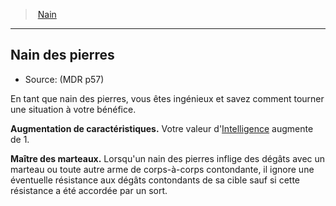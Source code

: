 ﻿---
!SubRaceItem
ParentRaceId: hd_dwarf.md
FullName: Nain - Nain des pierres
IntelligenceBonus: 1
AbilityScoreIncrease: Votre valeur d'[Intelligence](hd_abilities_intelligence.md) augmente de 1.
Id: dwarf_hd.md#nain-des-pierres
ParentLink: dwarf_hd.md#nain
Name: Nain des pierres
ParentName: Nain
NameLevel: 2
Source: (MDR p57)
Attributes:
  Name: Nain des pierres
  Markdown: >+
    ## <!--Name-->Nain des pierres<!--/Name-->


    - Source: <!--Source-->(MDR p57)<!--/Source-->


    En tant que nain des pierres, vous êtes ingénieux et savez comment tourner une situation à votre bénéfice.


    **Augmentation de caractéristiques.** <!--AbilityScoreIncrease-->Votre valeur d'[Intelligence](hd_abilities_intelligence.md) augmente de 1.<!--/AbilityScoreIncrease-->


    **<!--HammerMasterKey-->Maître des marteaux<!--/HammerMasterKey-->.** <!--HammerMasterValue-->Lorsqu'un nain des pierres inflige des dégâts avec un marteau ou toute autre arme de corps-à-corps contondante, il ignore une éventuelle résistance aux dégâts contondants de sa cible sauf si cette résistance a été accordée par un sort.<!--/HammerMasterValue-->

  Source: (MDR p57)
  Description: >+
    En tant que nain des pierres, vous êtes ingénieux et savez comment tourner une situation à votre bénéfice.

  AbilityScoreIncrease: Votre valeur d'[Intelligence](hd_abilities_intelligence.md) augmente de 1.
  HammerMasterKey: Maître des marteaux
  HammerMasterValue: Lorsqu'un nain des pierres inflige des dégâts avec un marteau ou toute autre arme de corps-à-corps contondante, il ignore une éventuelle résistance aux dégâts contondants de sa cible sauf si cette résistance a été accordée par un sort.
AttributesDictionary: >+
  Name: Nain des pierres

  Markdown: >+

    ## <!--Name-->Nain des pierres<!--/Name-->





    - Source: <!--Source-->(MDR p57)<!--/Source-->





    En tant que nain des pierres, vous êtes ingénieux et savez comment tourner une situation à votre bénéfice.





    **Augmentation de caractéristiques.** <!--AbilityScoreIncrease-->Votre valeur d'[Intelligence](hd_abilities_intelligence.md) augmente de 1.<!--/AbilityScoreIncrease-->





    **<!--HammerMasterKey-->Maître des marteaux<!--/HammerMasterKey-->.** <!--HammerMasterValue-->Lorsqu'un nain des pierres inflige des dégâts avec un marteau ou toute autre arme de corps-à-corps contondante, il ignore une éventuelle résistance aux dégâts contondants de sa cible sauf si cette résistance a été accordée par un sort.<!--/HammerMasterValue-->



  Source: (MDR p57)

  Description: >+

    En tant que nain des pierres, vous êtes ingénieux et savez comment tourner une situation à votre bénéfice.



  AbilityScoreIncrease: Votre valeur d'[Intelligence](hd_abilities_intelligence.md) augmente de 1.

  HammerMasterKey: Maître des marteaux

  HammerMasterValue: Lorsqu'un nain des pierres inflige des dégâts avec un marteau ou toute autre arme de corps-à-corps contondante, il ignore une éventuelle résistance aux dégâts contondants de sa cible sauf si cette résistance a été accordée par un sort.

Description: >+
  En tant que nain des pierres, vous êtes ingénieux et savez comment tourner une situation à votre bénéfice.

---
> [Nain](hd_dwarf.md)

---

## Nain des pierres

- Source: (MDR p57)

En tant que nain des pierres, vous êtes ingénieux et savez comment tourner une situation à votre bénéfice.

**Augmentation de caractéristiques.** Votre valeur d'[Intelligence](hd_abilities_intelligence.md) augmente de 1.

**Maître des marteaux.** Lorsqu'un nain des pierres inflige des dégâts avec un marteau ou toute autre arme de corps-à-corps contondante, il ignore une éventuelle résistance aux dégâts contondants de sa cible sauf si cette résistance a été accordée par un sort.

